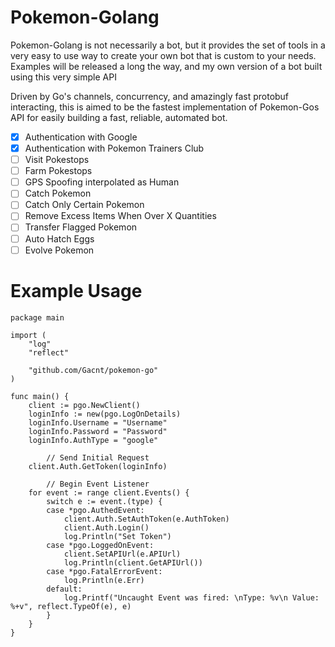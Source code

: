 # Pokemon-Golang
Pokemon-Golang is not necessarily a bot, but it provides the set of tools in a very easy to use way to create your own 
bot that is custom to your needs. Examples will be released a long the way, and my own version of a bot built using this 
very simple API

Driven by Go's channels, concurrency, and amazingly fast protobuf interacting, this is aimed to be the fastest 
implementation of Pokemon-Gos API for easily building a fast, reliable, automated bot.

- [x] Authentication with Google
- [x] Authentication with Pokemon Trainers Club
- [ ] Visit Pokestops
- [ ] Farm Pokestops
- [ ] GPS Spoofing interpolated as Human
- [ ] Catch Pokemon
- [ ] Catch Only Certain Pokemon
- [ ] Remove Excess Items When Over X Quantities
- [ ] Transfer Flagged Pokemon
- [ ] Auto Hatch Eggs
- [ ] Evolve Pokemon

# Example Usage


```
package main

import (
	"log"
	"reflect"

	"github.com/Gacnt/pokemon-go"
)

func main() {
	client := pgo.NewClient()
	loginInfo := new(pgo.LogOnDetails)
	loginInfo.Username = "Username"
	loginInfo.Password = "Password"
	loginInfo.AuthType = "google"

        // Send Initial Request
	client.Auth.GetToken(loginInfo)

        // Begin Event Listener
	for event := range client.Events() {
		switch e := event.(type) {
		case *pgo.AuthedEvent:
			client.Auth.SetAuthToken(e.AuthToken)
			client.Auth.Login()
			log.Println("Set Token")
		case *pgo.LoggedOnEvent:
			client.SetAPIUrl(e.APIUrl)
			log.Println(client.GetAPIUrl())
		case *pgo.FatalErrorEvent:
			log.Println(e.Err)
		default:
			log.Printf("Uncaught Event was fired: \nType: %v\n Value: %+v", reflect.TypeOf(e), e)
		}
	}
}
```
